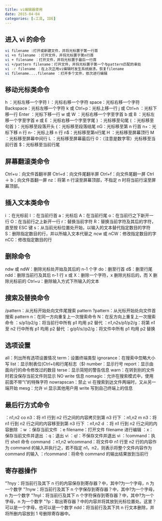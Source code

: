 ```yaml
---
title: vi编辑器使用
date: 2015-04-04
categories: [✮工具, IDE]
---
```


## 进入 vi 的命令

```bash
vi filename :打开或新建文件，并将光标置于第一行首
vi +n filename ：打开文件，并将光标置于第n行首
vi + filename ：打开文件，并将光标置于最后一行首
vi +/pattern filename：打开文件，并将光标置于第一个与pattern匹配的串处
vi -r filename ：在上次正用vi编辑时发生系统崩溃，恢复filename
vi filename....filename ：打开多个文件，依次进行编辑
```

<!--more-->

## 移动光标类命令

h ：光标左移一个字符
l ：光标右移一个字符
space：光标右移一个字符
Backspace：光标左移一个字符
k 或 Ctrl+p：光标上移一行
j 或 Ctrl+n ：光标下移一行
Enter ：光标下移一行
w 或 W ：光标右移一个字至字首
b 或 B ：光标左移一个字至字首
e 或 E ：光标右移一个字至字尾
) ：光标移至句尾
( ：光标移至句首
}：光标移至段落开头
{：光标移至段落结尾
nG：光标移至第 n 行首
n+：光标下移 n 行
n-：光标上移 n 行
n$：光标移至第n行尾
H ：光标移至屏幕顶行
M ：光标移至屏幕中间行
L ：光标移至屏幕最后行
0：（注意是数字零）光标移至当前行首
$：光标移至当前行尾

## 屏幕翻滚类命令

Ctrl+u：向文件首翻半屏
Ctrl+d：向文件尾翻半屏
Ctrl+f：向文件尾翻一屏
Ctrl ＋ b；向文件首翻一屏
nz：将第 n 行滚至屏幕顶部，不指定 n 时将当前行滚至屏幕顶部。

## 插入文本类命令

i ：在光标前
I ：在当前行首
a：光标后
A：在当前行尾
o：在当前行之下新开一行
O：在当前行之上新开一行
r：替换当前字符
R：替换当前字符及其后的字符，直至按 ESC 键
s：从当前光标位置处开始，以输入的文本替代指定数目的字符
S：删除指定数目的行，并以所输入文本代替之
ncw 或 nCW：修改指定数目的字
nCC：修改指定数目的行

## 删除命令

ndw 或 ndW：删除光标处开始及其后的 n-1 个字
do：删至行首
d\$：删至行尾
ndd：删除当前行及其后 n-1 行
x 或 X：删除一个字符，x 删除光标后的，而 X 删除光标前的
Ctrl+u：删除输入方式下所输入的文本

## 搜索及替换命令

/pattern：从光标开始处向文件尾搜索 pattern
?pattern：从光标开始处向文件首搜索 pattern
n：在同一方向重复上一次搜索命令
N：在反方向上重复上一次搜索命令
：s/p1/p2/g：将当前行中所有 p1 均用 p2 替代
：n1,n2s/p1/p2/g：将第 n1 至 n2 行中所有 p1 均用 p2 替代
：g/p1/s//p2/g：将文件中所有 p1 均用 p2 替换

## 选项设置

all：列出所有选项设置情况
term：设置终端类型
ignorance：在搜索中忽略大小写
list：显示制表位(Ctrl+I)和行尾标志（\$)
number：显示行号
report：显示由面向行的命令修改过的数目
terse：显示简短的警告信息
warn：在转到别的文件时若没保存当前文件则显示 NO write 信息
nomagic：允许在搜索模式中，使用前面不带“\”的特殊字符
nowrapscan：禁止 vi 在搜索到达文件两端时，又从另一端开始
mesg：允许 vi 显示其他用户用 write 写到自己终端上的信息

## 最后行方式命令

：n1,n2 co n3：将 n1 行到 n2 行之间的内容拷贝到第 n3 行下
：n1,n2 m n3：将 n1 行到 n2 行之间的内容移至到第 n3 行下
：n1,n2 d ：将 n1 行到 n2 行之间的内容删除
：w ：保存当前文件
：e filename：打开文件 filename 进行编辑
：x：保存当前文件并退出
：q：退出 vi
：q!：不保存文件并退出 vi
：!command：执行 shell 命令 command
：n1,n2 w!command：将文件中 n1 行至 n2 行的内容作为 command 的输入并执行之，若不指定 n1，n2，则表示将整个文件内容作为 command 的输入
：r!command：将命令 command 的输出结果放到当前行

## 寄存器操作

"?nyy：将当前行及其下 n 行的内容保存到寄存器？中，其中?为一个字母，n 为一个数字
"?nyw：将当前行及其下 n 个字保存到寄存器？中，其中?为一个字母，n 为一个数字
"?nyl：将当前行及其下 n 个字符保存到寄存器？中，其中?为一个字母，n 为一个数字
"?p：取出寄存器？中的内容并将其放到光标位置处。这里？可以是一个字母，也可以是一个数字
ndd：将当前行及其下共 n 行文本删除，并将所删内容放到 1 号删除寄存器中。
